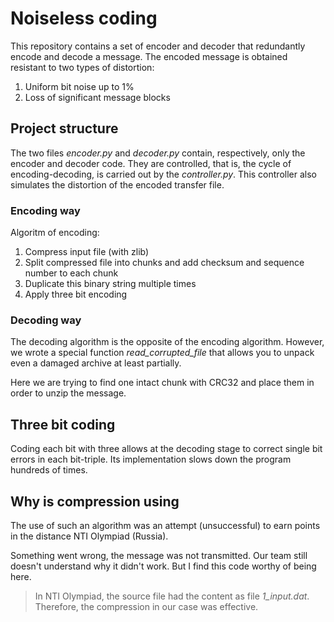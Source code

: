 # Noiseless coding
This repository contains a set of encoder and decoder that redundantly encode and decode a message. The encoded message is obtained resistant to two types of distortion:

1. Uniform bit noise up to 1%
2. Loss of significant message blocks

## Project structure
The two files _encoder.py_ and _decoder.py_ contain, respectively, only the encoder and decoder code. They are controlled, that is, the cycle of encoding-decoding, is carried out by the _controller.py_. This controller also simulates the distortion of the encoded transfer file.

### Encoding way
Algoritm of encoding: 

1. Compress input file (with zlib)
1. Split compressed file into chunks and add checksum and sequence number to each chunk
1. Duplicate this binary string multiple times
1. Apply three bit encoding

### Decoding way
The decoding algorithm is the opposite of the encoding algorithm. However, we wrote a special function _read_corrupted_file_ that allows you to unpack even a damaged archive at least partially.

Here we are trying to find one intact chunk with CRC32 and place them in order to unzip the message.

## Three bit coding
Сoding each bit with three allows at the decoding stage to correct single bit errors in each bit-triple. Its implementation slows down the program hundreds of times.

## Why is compression using
The use of such an algorithm was an attempt (unsuccessful) to earn points in the distance NTI Olympiad (Russia).

Something went wrong, the message was not transmitted. Our team still doesn't understand why it didn't work. But I find this code worthy of being here.

> In NTI Olympiad, the source file had the content as file _1_input.dat_. Therefore, the compression in our case was effective.